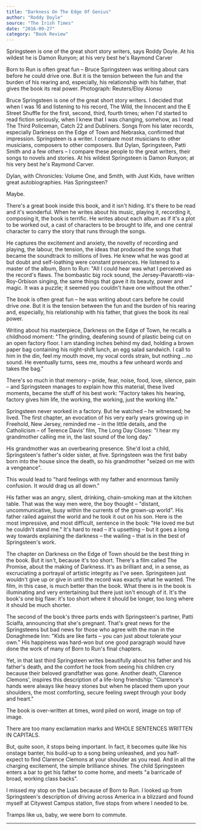```yaml
---
title: "Darkness On The Edge Of Genius"
author: "Roddy Doyle"
source: "The Irish Times"
date: "2016-09-27"
category: "Book Review"
---
```


Springsteen is one of the great short story writers, says Roddy Doyle. At his wildest he is Damon Runyon; at his very best he's Raymond Carver

Born to Run is often great fun – Bruce Springsteen was writing about cars before he could drive one. But it is the tension between the fun and the burden of his rearing and, especially, his relationship with his father, that gives the book its real power. Photograph: Reuters/Eloy Alonso

Bruce Springsteen is one of the great short story writers. I decided that when I was 16 and listening to his record, The Wild, the Innocent and the E Street Shuffle for the first, second, third, fourth times; when I'd started to read fiction seriously, when I knew that I was changing, somehow, as I read The Third Policeman, Catch 22 and Dubliners. Songs from his later records, especially Darkness on the Edge of Town and Nebraska, confirmed that impression. Springsteen is a writer. I compare most musicians to other musicians, composers to other composers. But Dylan, Springsteen, Patti Smith and a few others – I compare these people to the great writers, their songs to novels and stories. At his wildest Springsteen is Damon Runyon; at his very best he's Raymond Carver.

Dylan, with Chronicles: Volume One, and Smith, with Just Kids, have written great autobiographies. Has Springsteen?

Maybe.

There's a great book inside this book, and it isn't hiding. It's there to be read and it's wonderful. When he writes about his music, playing it, recording it, composing it, the book is terrific. He writes about each album as if it's a plot to be worked out, a cast of characters to be brought to life, and one central character to carry the story that runs through the songs.

He captures the excitement and anxiety, the novelty of recording and playing, the labour, the tension, the ideas that produced the songs that became the soundtrack to millions of lives. He knew what he was good at but doubt and self-loathing were constant presences. He listened to a master of the album, Born to Run: "All I could hear was what I perceived as the record's flaws. The bombastic big rock sound, the Jersey-Pavarotti-via-Roy-Orbison singing, the same things that gave it its beauty, power and magic. It was a puzzle; it seemed you couldn't have one without the other."

The book is often great fun – he was writing about cars before he could drive one. But it is the tension between the fun and the burden of his rearing and, especially, his relationship with his father, that gives the book its real power.

Writing about his masterpiece, Darkness on the Edge of Town, he recalls a childhood moment: "The grinding, deafening sound of plastic being cut on an open factory floor. I am standing inches behind my dad, holding a brown paper bag containing his night-shift lunch, an egg salad sandwich. I call to him in the din, feel my mouth move, my vocal cords strain, but nothing ...no sound. He eventually turns, sees me, mouths a few unheard words and takes the bag."

There's so much in that memory – pride, fear, noise, food, love, silence, pain – and Springsteen manages to explain how this material, these lived moments, became the stuff of his best work: "Factory takes his hearing, factory gives him life, the working, the working, just the working life."

Springsteen never worked in a factory. But he watched – he witnessed; he lived. The first chapter, an evocation of his very early years growing up in Freehold, New Jersey, reminded me – in the little details, and the Catholicism – of Terence Davis' film, The Long Day Closes: "I hear my grandmother calling me in, the last sound of the long day."

His grandmother was an overbearing presence. She'd lost a child, Springsteen's father's older sister, at five. Springsteen was the first baby born into the house since the death, so his grandmother "seized on me with a vengeance".

This would lead to "hard feelings with my father and enormous family confusion. It would drag us all down."

His father was an angry, silent, drinking, chain-smoking man at the kitchen table. That was the way men were, the boy thought – "distant, uncommunicative, busy within the currents of the grown-up world". His father railed against the world and he took it out on his son. Here is the most impressive, and most difficult, sentence in the book: "He loved me but he couldn't stand me." It's hard to read – it's upsetting – but it goes a long way towards explaining the darkness – the wailing – that is in the best of Springsteen's work.

The chapter on Darkness on the Edge of Town should be the best thing in the book. But it isn't, because it's too short. There's a film called The Promise, about the making of Darkness. It's as brilliant and, in a sense, as excruciating a portrayal of artistic integrity as I've seen. Springsteen just wouldn't give up or give in until the record was exactly what he wanted. The film, in this case, is much better than the book. What there is in the book is illuminating and very entertaining but there just isn't enough of it. It's the book's one big flaw: it's too short where it should be longer, too long where it should be much shorter.

The second of the book's three parts ends with Springsteen's partner, Patti Scialfa, announcing that she's pregnant. That's great news for the Springsteens but bad news for those who agree with the man in the Donaghmede Inn: "Kids are like farts – you can just about tolerate your own." His happiness was hard-won but one good paragraph would have done the work of many of Born to Run's final chapters.

Yet, in that last third Springsteen writes beautifully about his father and his father's death, and the comfort he took from seeing his children cry because their beloved grandfather was gone. Another death, Clarence Clemons', inspires this description of a life-long friendship: "Clarence's hands were always like heavy stones but when he placed them upon your shoulders, the most comforting, secure feeling swept through your body and heart."

The book is over-written at times, word piled on word, image on top of image.

There are too many exclamation marks and WHOLE SENTENCES WRITTEN IN CAPITALS.

But, quite soon, it stops being important. In fact, it becomes quite like his onstage banter, his build-up to a song being unleashed, and you half-expect to find Clarence Clemons at your shoulder as you read. And in all the charging excitement, the simple brilliance shines. The child Springsteen enters a bar to get his father to come home, and meets "a barricade of broad, working class backs".

I missed my stop on the Luas because of Born to Run. I looked up from Springsteen's description of driving across America in a blizzard and found myself at Citywest Campus station, five stops from where I needed to be.

Tramps like us, baby, we were born to commute.

---
